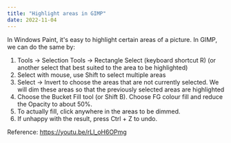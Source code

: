 ```yaml
---
title: "Highlight areas in GIMP"
date: 2022-11-04
---
```


In Windows Paint, it's easy to highlight certain areas of a picture. In GIMP, we can do the same by:
1. Tools -> Selection Tools -> Rectangle Select (keyboard shortcut R) (or another select that best suited to the area to be highlighted)
2. Select with mouse, use Shift to select multiple areas
3. Select -> Invert to choose the areas that are not currently selected. We will dim these areas so that the previously
selected areas are highlighted
4. Choose the Bucket Fill tool (or Shift B). Choose FG colour fill and reduce the Opacity to about 50%.
5. To actually fill, click anywhere in the areas to be dimmed.
6. If unhappy with the result, press Ctrl + Z to undo.

Reference: https://youtu.be/rLl_oH6OPmg
